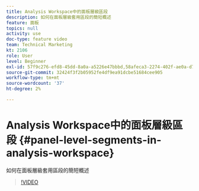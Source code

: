 ```yaml
---
title: Analysis Workspace中的面板層級區段
description: 如何在面板層級套用區段的簡短概述
feature: 面板
topics: null
activity: use
doc-type: feature video
team: Technical Marketing
kt: 2106
role: User
level: Beginner
exl-id: 57f9c276-efd8-45dd-8a0a-a5226e47bbbd,58afeca3-2274-402f-ae0a-d781efbb84f5,58afeca3-2274-402f-ae0a-d781efbb84f5,57f9c276-efd8-45dd-8a0a-a5226e47bbbd
source-git-commit: 32424f3f2b05952fe4df9ea91dcbe51684cee905
workflow-type: tm+mt
source-wordcount: '37'
ht-degree: 2%

---
```


# Analysis Workspace中的面板層級區段 {#panel-level-segments-in-analysis-workspace}

如何在面板層級套用區段的簡短概述

>[!VIDEO](https://video.tv.adobe.com/v/24032/?quality=12)

